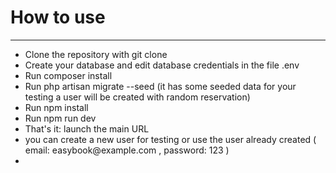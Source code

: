 <h1> How to use </h1>
<hr />
<ul>
    <li> Clone the repository with git clone </li>
    <li> Create your database and edit database credentials in the file .env </li>
    <li> Run composer install </li>
    <li> Run php artisan migrate --seed (it has some seeded data for your testing a user will be created with random reservation) </li>
    <li> Run npm install </li>
    <li> Run npm run dev </li>
    <li>That's it: launch the main URL</li>
    <li> you can create a new user for testing or use the user already created ( email: easybook@example.com , password: 123 )<li>
</ul>
